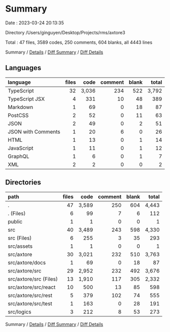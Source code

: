 # Summary

Date : 2023-03-24 20:13:35

Directory /Users/ginguyen/Desktop/Projects/rms/axtore3

Total : 47 files,  3589 codes, 250 comments, 604 blanks, all 4443 lines

Summary / [Details](details.md) / [Diff Summary](diff.md) / [Diff Details](diff-details.md)

## Languages
| language | files | code | comment | blank | total |
| :--- | ---: | ---: | ---: | ---: | ---: |
| TypeScript | 32 | 3,036 | 234 | 522 | 3,792 |
| TypeScript JSX | 4 | 331 | 10 | 48 | 389 |
| Markdown | 1 | 69 | 0 | 18 | 87 |
| PostCSS | 2 | 52 | 0 | 11 | 63 |
| JSON | 2 | 49 | 0 | 2 | 51 |
| JSON with Comments | 1 | 20 | 6 | 0 | 26 |
| HTML | 1 | 13 | 0 | 1 | 14 |
| JavaScript | 1 | 11 | 0 | 1 | 12 |
| GraphQL | 1 | 6 | 0 | 1 | 7 |
| XML | 2 | 2 | 0 | 0 | 2 |

## Directories
| path | files | code | comment | blank | total |
| :--- | ---: | ---: | ---: | ---: | ---: |
| . | 47 | 3,589 | 250 | 604 | 4,443 |
| . (Files) | 6 | 99 | 7 | 6 | 112 |
| public | 1 | 1 | 0 | 0 | 1 |
| src | 40 | 3,489 | 243 | 598 | 4,330 |
| src (Files) | 6 | 255 | 3 | 35 | 293 |
| src/assets | 1 | 1 | 0 | 0 | 1 |
| src/axtore | 30 | 3,021 | 232 | 510 | 3,763 |
| src/axtore/docs | 1 | 69 | 0 | 18 | 87 |
| src/axtore/src | 29 | 2,952 | 232 | 492 | 3,676 |
| src/axtore/src (Files) | 13 | 1,910 | 117 | 305 | 2,332 |
| src/axtore/src/react | 10 | 500 | 13 | 85 | 598 |
| src/axtore/src/rest | 5 | 379 | 102 | 74 | 555 |
| src/axtore/src/test | 1 | 163 | 0 | 28 | 191 |
| src/logics | 3 | 212 | 8 | 53 | 273 |

Summary / [Details](details.md) / [Diff Summary](diff.md) / [Diff Details](diff-details.md)